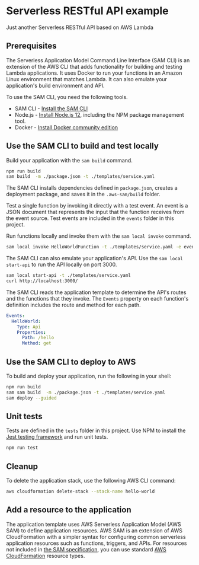 # Serverless RESTful API example

Just another Serverless RESTful API based on AWS Lambda

## Prerequisites

The Serverless Application Model Command Line Interface (SAM CLI) is an extension of the AWS CLI that adds functionality for building and testing Lambda applications. It uses Docker to run your functions in an Amazon Linux environment that matches Lambda. It can also emulate your application's build environment and API.

To use the SAM CLI, you need the following tools.

- SAM CLI - [Install the SAM CLI](https://docs.aws.amazon.com/serverless-application-model/latest/developerguide/serverless-sam-cli-install.html)
- Node.js - [Install Node.js 12](https://nodejs.org/en/), including the NPM package management tool.
- Docker - [Install Docker community edition](https://hub.docker.com/search/?type=edition&offering=community)

## Use the SAM CLI to build and test locally

Build your application with the `sam build` command.

```bash
npm run build
sam build  -m ./package.json -t ./templates/service.yaml
```

The SAM CLI installs dependencies defined in `package.json`, creates a deployment package, and saves it in the `.aws-sam/build` folder.

Test a single function by invoking it directly with a test event. An event is a JSON document that represents the input that the function receives from the event source. Test events are included in the `events` folder in this project.

Run functions locally and invoke them with the `sam local invoke` command.

```bash
sam local invoke HelloWorldFunction -t ./templates/service.yaml -e events/api-gateway.json
```

The SAM CLI can also emulate your application's API. Use the `sam local start-api` to run the API locally on port 3000.

```bash
sam local start-api -t ./templates/service.yaml
curl http://localhost:3000/
```

The SAM CLI reads the application template to determine the API's routes and the functions that they invoke. The `Events` property on each function's definition includes the route and method for each path.

```yaml
Events:
  HelloWorld:
    Type: Api
    Properties:
      Path: /hello
      Method: get
```

## Use the SAM CLI to deploy to AWS

To build and deploy your application, run the following in your shell:

```bash
npm run build
sam sam build  -m ./package.json -t ./templates/service.yaml
sam deploy --guided
```

## Unit tests

Tests are defined in the `tests` folder in this project. Use NPM to install the [Jest testing framework](https://jestjs.io) and run unit tests.

```bash
npm run test
```

## Cleanup

To delete the application stack, use the following AWS CLI command:

```bash
aws cloudformation delete-stack --stack-name hello-world
```

## Add a resource to the application

The application template uses AWS Serverless Application Model (AWS SAM) to define application resources. AWS SAM is an extension of AWS CloudFormation with a simpler syntax for configuring common serverless application resources such as functions, triggers, and APIs. For resources not included in [the SAM specification](https://github.com/awslabs/serverless-application-model/blob/master/versions/2016-10-31.md), you can use standard [AWS CloudFormation](https://docs.aws.amazon.com/AWSCloudFormation/latest/UserGuide/aws-template-resource-type-ref.html) resource types.
